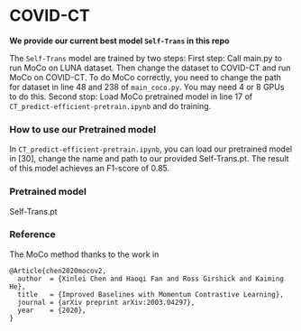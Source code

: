 # COVID-CT


**We provide our current best model `Self-Trans` in this repo**

The `Self-Trans` model are trained by two steps:
First step: Call main.py to run MoCo on LUNA dataset. Then change the dataset to COVID-CT and run MoCo on COVID-CT. To do MoCo correctly, you need to change the path for dataset in line 48 and 238 of `main_coco.py`. You may need 4 or 8 GPUs to do this.
Second stop: Load MoCo pretrained model in line 17 of `CT_predict-efficient-pretrain.ipynb` and do training.
 

### How to use our Pretrained model
In `CT_predict-efficient-pretrain.ipynb`, you can load our pretrained model in [30], change the name and path to our provided Self-Trans.pt. The result of this model achieves an F1-score of 0.85.


### Pretrained model
Self-Trans.pt


### Reference 
The MoCo method thanks to the work in 

    @Article{chen2020mocov2,
      author  = {Xinlei Chen and Haoqi Fan and Ross Girshick and Kaiming He},
      title   = {Improved Baselines with Momentum Contrastive Learning},
      journal = {arXiv preprint arXiv:2003.04297},
      year    = {2020},
    }


 


